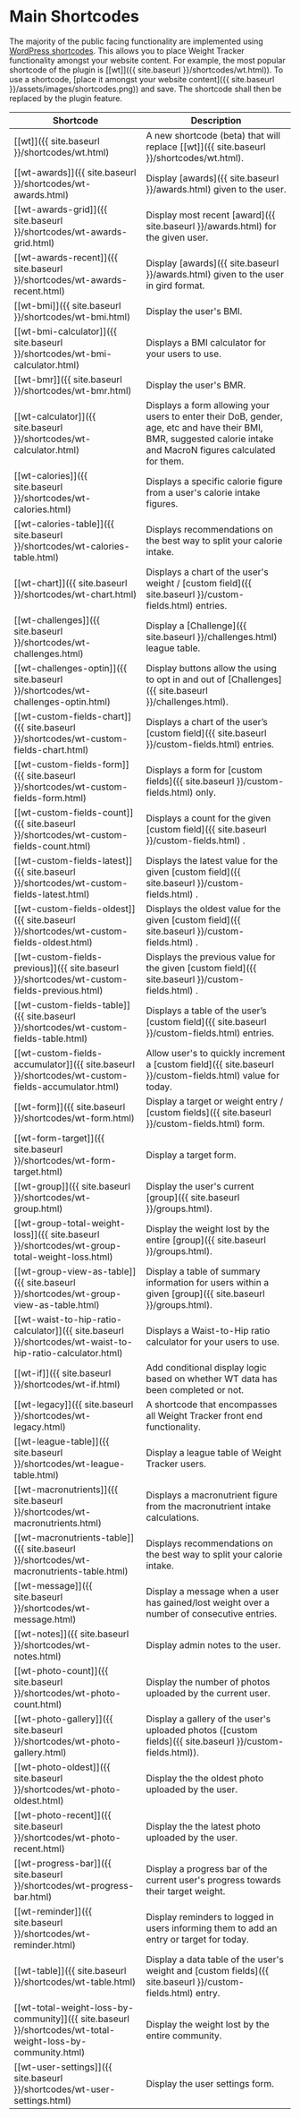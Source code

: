 # Main Shortcodes

The majority of the public facing functionality are implemented using [WordPress shortcodes](https://codex.wordpress.org/Shortcode_API). This allows you to place Weight Tracker functionality amongst your website content. For example, the most popular shortcode of the plugin is [[wt]]({{ site.baseurl }}/shortcodes/wt.html)). To use a shortcode, [place it amongst your website content]({{ site.baseurl }}/assets/images/shortcodes.png)) and save. The shortcode shall then be replaced by the plugin feature. 

|Shortcode|Description|    
|--|--|
|[[wt]]({{ site.baseurl }}/shortcodes/wt.html) |A new shortcode (beta) that will replace [[wt]]({{ site.baseurl }}/shortcodes/wt.html).   
|[[wt-awards]]({{ site.baseurl }}/shortcodes/wt-awards.html)|Display [awards]({{ site.baseurl }}/awards.html) given to the user.
|[[wt-awards-grid]]({{ site.baseurl }}/shortcodes/wt-awards-grid.html)|Display most recent [award]({{ site.baseurl }}/awards.html) for the given user.
|[[wt-awards-recent]]({{ site.baseurl }}/shortcodes/wt-awards-recent.html)|Display [awards]({{ site.baseurl }}/awards.html) given to the user in gird format.
|[[wt-bmi]]({{ site.baseurl }}/shortcodes/wt-bmi.html)|Display the user's BMI.|
|[[wt-bmi-calculator]]({{ site.baseurl }}/shortcodes/wt-bmi-calculator.html)|Displays a BMI calculator for your users to use.|
|[[wt-bmr]]({{ site.baseurl }}/shortcodes/wt-bmr.html)|Display the user's BMR.|
|[[wt-calculator]]({{ site.baseurl }}/shortcodes/wt-calculator.html)|Displays a form allowing your users to enter their DoB, gender, age, etc and have their BMI, BMR, suggested calorie intake and MacroN figures calculated for them.|
|[[wt-calories]]({{ site.baseurl }}/shortcodes/wt-calories.html)|Displays a specific calorie figure from a user's calorie intake figures.|
|[[wt-calories-table]]({{ site.baseurl }}/shortcodes/wt-calories-table.html)|Displays recommendations on the best way to split your calorie intake.|
|[[wt-chart]]({{ site.baseurl }}/shortcodes/wt-chart.html)|Displays a chart of the user's weight / [custom field]({{ site.baseurl }}/custom-fields.html) entries.|
|[[wt-challenges]]({{ site.baseurl }}/shortcodes/wt-challenges.html)|Display a [Challenge]({{ site.baseurl }}/challenges.html) league table.|
|[[wt-challenges-optin]]({{ site.baseurl }}/shortcodes/wt-challenges-optin.html)|Display buttons allow the using to opt in and out of [Challenges]({{ site.baseurl }}/challenges.html).|
|[[wt-custom-fields-chart]]({{ site.baseurl }}/shortcodes/wt-custom-fields-chart.html)|Displays a chart of the user’s [custom field]({{ site.baseurl }}/custom-fields.html) entries.|
|[[wt-custom-fields-form]]({{ site.baseurl }}/shortcodes/wt-custom-fields-form.html)|Displays a form for [custom fields]({{ site.baseurl }}/custom-fields.html) only.|
|[[wt-custom-fields-count]]({{ site.baseurl }}/shortcodes/wt-custom-fields-count.html)|Displays a count for the given [custom field]({{ site.baseurl }}/custom-fields.html) .|
|[[wt-custom-fields-latest]]({{ site.baseurl }}/shortcodes/wt-custom-fields-latest.html)|Displays the latest value for the given [custom field]({{ site.baseurl }}/custom-fields.html) .|
|[[wt-custom-fields-oldest]]({{ site.baseurl }}/shortcodes/wt-custom-fields-oldest.html)|Displays the oldest value for the given [custom field]({{ site.baseurl }}/custom-fields.html) .|
|[[wt-custom-fields-previous]]({{ site.baseurl }}/shortcodes/wt-custom-fields-previous.html)|Displays the previous value for the given [custom field]({{ site.baseurl }}/custom-fields.html) .|
|[[wt-custom-fields-table]]({{ site.baseurl }}/shortcodes/wt-custom-fields-table.html)|Displays a table of the user’s [custom field]({{ site.baseurl }}/custom-fields.html) entries.|
|[[wt-custom-fields-accumulator]]({{ site.baseurl }}/shortcodes/wt-custom-fields-accumulator.html)|Allow user's to quickly increment a [custom field]({{ site.baseurl }}/custom-fields.html) value for today.|
|[[wt-form]]({{ site.baseurl }}/shortcodes/wt-form.html)|Display a target or weight entry / [custom fields]({{ site.baseurl }}/custom-fields.html) form.|
|[[wt-form-target]]({{ site.baseurl }}/shortcodes/wt-form-target.html)|Display a target form.|
|[[wt-group]]({{ site.baseurl }}/shortcodes/wt-group.html)|Display the user's current [group]({{ site.baseurl }}/groups.html).
|[[wt-group-total-weight-loss]]({{ site.baseurl }}/shortcodes/wt-group-total-weight-loss.html)|Display the weight lost by the entire [group]({{ site.baseurl }}/groups.html).
|[[wt-group-view-as-table]]({{ site.baseurl }}/shortcodes/wt-group-view-as-table.html)|Display a table of summary information for users within a given [group]({{ site.baseurl }}/groups.html).
|[[wt-waist-to-hip-ratio-calculator]]({{ site.baseurl }}/shortcodes/wt-waist-to-hip-ratio-calculator.html)|Displays a Waist-to-Hip ratio calculator for your users to use.|
|[[wt-if]]({{ site.baseurl }}/shortcodes/wt-if.html)|Add conditional display logic based on whether WT data has been completed or not.|
|[[wt-legacy]]({{ site.baseurl }}/shortcodes/wt-legacy.html) |A shortcode that encompasses all Weight Tracker front end functionality.|  
|[[wt-league-table]]({{ site.baseurl }}/shortcodes/wt-league-table.html)|Display a league table of Weight Tracker users.|
|[[wt-macronutrients]]({{ site.baseurl }}/shortcodes/wt-macronutrients.html)|Displays a macronutrient figure from the macronutrient intake calculations.|
|[[wt-macronutrients-table]]({{ site.baseurl }}/shortcodes/wt-macronutrients-table.html)|Displays recommendations on the best way to split your calorie intake.|
|[[wt-message]]({{ site.baseurl }}/shortcodes/wt-message.html)|Display a message when a user has gained/lost weight over a number of consecutive entries.|
|[[wt-notes]]({{ site.baseurl }}/shortcodes/wt-notes.html)|Display admin notes to the user.|
|[[wt-photo-count]]({{ site.baseurl }}/shortcodes/wt-photo-count.html)|Display the number of photos uploaded by the current user.|
|[[wt-photo-gallery]]({{ site.baseurl }}/shortcodes/wt-photo-gallery.html)|Display a gallery of the user's uploaded photos ([custom fields]({{ site.baseurl }}/custom-fields.html)).
|[[wt-photo-oldest]]({{ site.baseurl }}/shortcodes/wt-photo-oldest.html)|Display the the oldest photo uploaded by the user.|
|[[wt-photo-recent]]({{ site.baseurl }}/shortcodes/wt-photo-recent.html)|Display the the latest photo uploaded by the user.|
|[[wt-progress-bar]]({{ site.baseurl }}/shortcodes/wt-progress-bar.html)|Display a progress bar of the current user's progress towards their target weight.|
|[[wt-reminder]]({{ site.baseurl }}/shortcodes/wt-reminder.html)|Display reminders to logged in users informing them to add an entry or target for today.|
|[[wt-table]]({{ site.baseurl }}/shortcodes/wt-table.html)|Display a data table of the user's weight and [custom fields]({{ site.baseurl }}/custom-fields.html) entry.|
|[[wt-total-weight-loss-by-community]]({{ site.baseurl }}/shortcodes/wt-total-weight-loss-by-community.html)|Display the weight lost by the entire community.|
|[[wt-user-settings]]({{ site.baseurl }}/shortcodes/wt-user-settings.html)|Display the user settings form.|